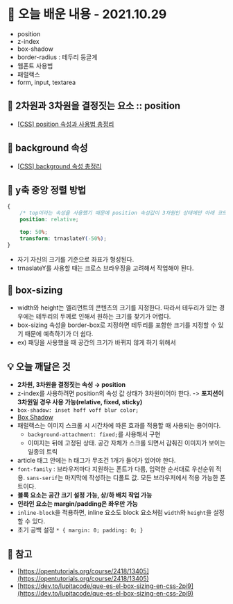 # 📖 오늘 배운 내용 - 2021.10.29
- position
- z-index
- box-shadow
- border-radius : 테두리 둥글게
- 웹폰트 사용법
- 패럴랙스
- form, input, textarea

## 📝 2차원과 3차원을 결정짓는 요소 :: position
- [[CSS] position 속성과 사용법 총정리](https://lakelouise.tistory.com/132)

## 📝 background 속성
- [[CSS] background 속성 총정리](https://lakelouise.tistory.com/133)

## 📝 y축 중앙 정렬 방법
```css
{
    /* top이라는 속성을 사용했기 때문에 position 속성값이 3차원인 상태에만 아래 코드를 적용시킬 수 있다. */
    position: relative;

    top: 50%;
    transform: trnaslateY(-50%);
}
```
- 자기 자신의 크기를 기준으로 좌표가 형성된다.
- trnaslateY를 사용할 때는 크로스 브라우징을 고려해서 작업해야 된다.

## 📝 box-sizing
- width와 height는 엘리먼트의 콘텐츠의 크기를 지정한다. 따라서 테두리가 있는 경우에는 테두리의 두께로 인해서 원하는 크기를 찾기가 어렵다.
- box-sizing 속성을 border-box로 지정하면 테두리를 포함한 크기를 지정할 수 있기 때문에 예측하기가 더 쉽다.
- ex) 패딩을 사용했을 때 공간의 크기가 바뀌지 않게 하기 위해서

## 💡 오늘 깨달은 것
- **2차원, 3차원을 결정짓는 속성 → position**
- z-index를 사용하려면 position의 속성 값 상태가 3차원이어야 한다. -> **포지션이 3차원일 경우 사용 가능(relative, fixed, sticky)**
- `box-shadow: inset hoff voff blur color;`
- [Box Shadow](https://www.cssmatic.com/box-shadow)
- 패럴랙스는 이미지 스크롤 시 시간차에 따른 효과를 적용할 때 사용되는 용어이다.
    - `background-attachment: fixed;`를 사용해서 구현
    - 이미지는 뒤에 고정된 상태. 공간 자체가 스크롤 되면서 감춰진 이미지가 보이는 일종의 트릭
- article 태그 안에는 h 태그가 무조건 1개가 들어가 있어야 한다.
- `font-family` : 브라우저마다 지원하는 폰트가 다름, 입력한 순서대로 우선순위 적용. `sans-serif`는 마지막에 작성하는 디폴트 값. 모든 브라우저에서 적용 가능한 폰트이다.
- **블록 요소는 공간 크기 설정 가능, 상/하 배치 작업 가능**
- **인라인 요소는 margin/padding은 좌우만 가능**
- `inline-block`을 적용하면, inline 요소도 block 요소처럼 `width`와 `height`을 설정할 수 있다.
- 초기 공백 설정 `* { margin: 0; padding: 0; }`

## 📌 참고
- [https://opentutorials.org/course/2418/13405](https://opentutorials.org/course/2418/13405)
- [https://dev.to/lupitacode/que-es-el-box-sizing-en-css-2pi9](https://dev.to/lupitacode/que-es-el-box-sizing-en-css-2pi9)